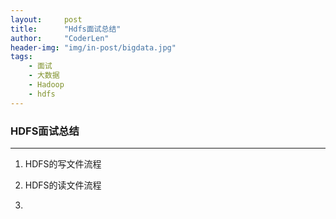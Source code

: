 ```yaml
---
layout:     post
title:      "Hdfs面试总结"
author:     "CoderLen"
header-img: "img/in-post/bigdata.jpg"
tags:
    - 面试
    - 大数据
    - Hadoop
    - hdfs
---
```

### HDFS面试总结

<hr>

1. HDFS的写文件流程

2. HDFS的读文件流程

3. 